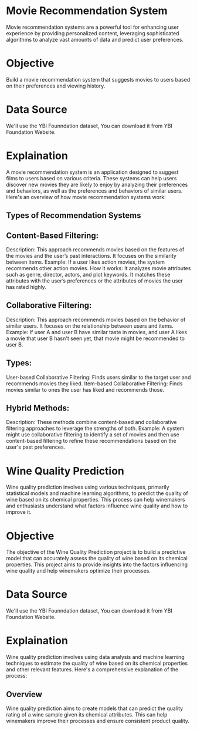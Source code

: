 # Movie Recommendation System
Movie recommendation systems are a powerful tool for enhancing user experience by providing personalized content, leveraging sophisticated algorithms to analyze vast amounts of data and predict user preferences.

# Objective
Build a movie recommendation system that suggests movies to users based on their preferences and viewing history.

# Data Source
We'll use the YBI Founndation dataset, You can download it from YBI Foundation Website.

# Explaination 
A movie recommendation system is an application designed to suggest films to users based on various criteria. These systems can help users discover new movies they are likely to enjoy by analyzing their preferences and behaviors, as well as the preferences and behaviors of similar users. Here's an overview of how movie recommendation systems work:

## Types of Recommendation Systems

## Content-Based Filtering:
Description: This approach recommends movies based on the features of the movies and the user’s past interactions. It focuses on the similarity between items.
Example: If a user likes action movies, the system recommends other action movies.
How it works: It analyzes movie attributes such as genre, director, actors, and plot keywords. It matches these attributes with the user’s preferences or the attributes of movies the user has rated highly.

## Collaborative Filtering:
Description: This approach recommends movies based on the behavior of similar users. It focuses on the relationship between users and items.
Example: If user A and user B have similar taste in movies, and user A likes a movie that user B hasn't seen yet, that movie might be recommended to user B.

## Types:
User-based Collaborative Filtering: Finds users similar to the target user and recommends movies they liked.
Item-based Collaborative Filtering: Finds movies similar to ones the user has liked and recommends those.

## Hybrid Methods:
Description: These methods combine content-based and collaborative filtering approaches to leverage the strengths of both.
Example: A system might use collaborative filtering to identify a set of movies and then use content-based filtering to refine these recommendations based on the user's past preferences.



# Wine Quality Prediction
Wine quality prediction involves using various techniques, primarily statistical models and machine learning algorithms, to predict the quality of wine based on its chemical properties. This process can help winemakers and enthusiasts understand what factors influence wine quality and how to improve it.

# Objective
The objective of the Wine Quality Prediction project is to build a predictive model that can accurately assess the quality of wine based on its chemical properties. This project aims to provide insights into the factors influencing wine quality and help winemakers optimize their processes.

# Data Source
We'll use the YBI Founndation dataset, You can download it from YBI Foundation Website.

# Explaination
Wine quality prediction involves using data analysis and machine learning techniques to estimate the quality of wine based on its chemical properties and other relevant features. Here's a comprehensive explanation of the process:
## Overview
Wine quality prediction aims to create models that can predict the quality rating of a wine sample given its chemical attributes. This can help winemakers improve their processes and ensure consistent product quality.
